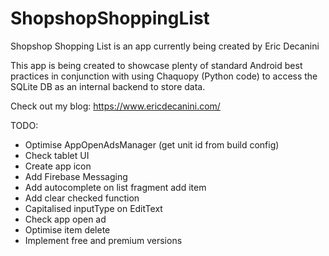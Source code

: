 # ShopshopShoppingList

Shopshop Shopping List is an app currently being created by Eric Decanini

This app is being created to showcase plenty of standard Android best practices in conjunction with using Chaquopy (Python code) to access the SQLite DB as an internal backend to store data.

Check out my blog:
https://www.ericdecanini.com/

TODO:
- Optimise AppOpenAdsManager (get unit id from build config)
- Check tablet UI
- Create app icon
- Add Firebase Messaging
- Add autocomplete on list fragment add item
- Add clear checked function
- Capitalised inputType on EditText
- Check app open ad
- Optimise item delete
- Implement free and premium versions
